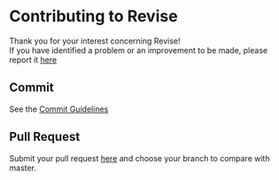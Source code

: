 # Contributing to Revise

Thank you for your interest concerning Revise!  
If you have identified a problem or an improvement to be made, please report it [here](https://github.com/nadmax/revise/issues/new)

## Commit
See the [Commit Guidelines](https://github.com/nadmax/revise/blob/master/COMMIT.md)

## Pull Request
Submit your pull request [here](https://github.com/nadmax/revise/compare) and choose your branch to compare with master.
